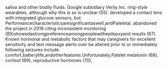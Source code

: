 saliva and other bodily fluids. Google subsidiary Verily Inc.
ring-style wearables, although why this is so is unclear (55).
developed a contact lens with integrated glucose sensors, but
Performancecharacteristicsaresignificantaswell,andPateletal.
abandoned the project in 2018 citing inconsistent monitoring
(85)showedastrongpreferenceamongpeoplewithepilepsyand
results (67). Known hormonal and metabolic factors that may
caregivers for excellent sensitivity and text message alerts over
be altered prior to or immediately following seizures include
comfort,batterylife,andotherfeatures.Unfortunately,Patelet
melatonin (68), cortisol (69), reproductive hormones (70),
